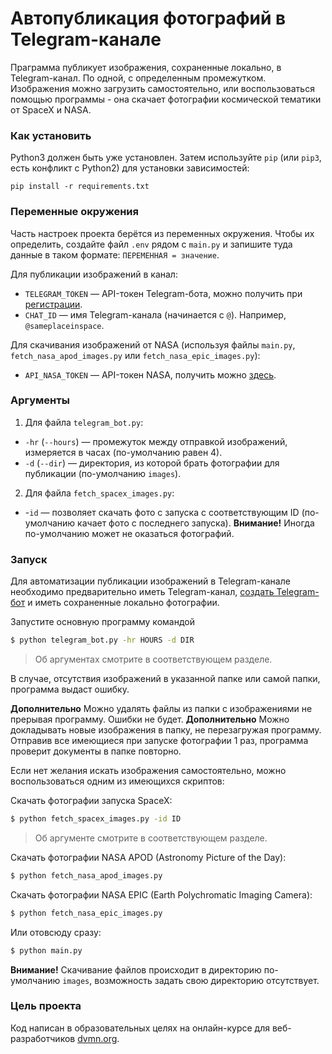 # Автопубликация фотографий в Telegram-канале

Праграмма публикует изображения, сохраненные локально, в Telegram-канал. По одной, с определенным промежутком. 
Изображения можно загрузить самостоятельно, или воспользоваться помощью программы - она скачает фотографии космической тематики от SpaceX и NASA.

### Как установить

Python3 должен быть уже установлен. 
Затем используйте `pip` (или `pip3`, есть конфликт с Python2) для установки зависимостей:
```
pip install -r requirements.txt
```

### Переменные окружения

Часть настроек проекта берётся из переменных окружения. Чтобы их определить, создайте файл `.env` рядом с `main.py` и запишите туда данные в таком формате: `ПЕРЕМЕННАЯ = значение`. 

Для публикации изображений в канал:
- `TELEGRAM_TOKEN` — API-токен Telegram-бота, можно получить при [регистрации](https://way23.ru/%D1%80%D0%B5%D0%B3%D0%B8%D1%81%D1%82%D1%80%D0%B0%D1%86%D0%B8%D1%8F-%D0%B1%D0%BE%D1%82%D0%B0-%D0%B2-telegram.html).
- `CHAT_ID` — имя Telegram-канала (начинается с `@`). Например, `@sameplaceinspace`.

Для скачивания изображений от NASA (используя файлы `main.py`, `fetch_nasa_apod_images.py` или `fetch_nasa_epic_images.py`):
- `API_NASA_TOKEN` — API-токен NASA, получить можно [здесь](https://api.nasa.gov/).

### Аргументы

1) Для файла `telegram_bot.py`:
- `-hr` (`--hours`) — промежуток между отправкой изображений, измеряется в часах (по-умолчанию равен 4).
- `-d` (`--dir`) — директория, из которой брать фотографии для публикации (по-умолчанию `images`).

2) Для файла `fetch_spacex_images.py`:
- -`id` — позволяет скачать фото с запуска с соответствующим ID (по-умолчанию качает фото с последнего запуска).
**Внимание!** Иногда по-умолчанию может не оказаться фотографий.

### Запуск

Для автоматизации публикации изображений в Telegram-канале необходимо предварительно иметь Telegram-канал, [создать Telegram-бот](https://way23.ru/%D1%80%D0%B5%D0%B3%D0%B8%D1%81%D1%82%D1%80%D0%B0%D1%86%D0%B8%D1%8F-%D0%B1%D0%BE%D1%82%D0%B0-%D0%B2-telegram.html) и иметь сохраненные локально фотографии.

Запустите основную программу командой

```bash
$ python telegram_bot.py -hr HOURS -d DIR
```

> Об аргументах смотрите в соответствующем разделе.

В случае, отсутствия изображений в указанной папке или самой папки, программа выдаст ошибку.

**Дополнительно** Можно удалять файлы из папки с изображениями не прерывая программу. Ошибки не будет. 
**Дополнительно** Можно докладывать новые изображения в папку, не перезагружая программу. Отправив все имеющиеся при запуске фотографии 1 раз, программа проверит документы в папке повторно.

Если нет желания искать изображения самостоятельно, можно воспользоваться одним из имеющихся скриптов:

Скачать фотографии запуска SpaceX:
```bash
$ python fetch_spacex_images.py -id ID
```
> Об аргументе смотрите в соответствующем разделе.

Скачать фотографии NASA APOD (Astronomy Picture of the Day):
```bash
$ python fetch_nasa_apod_images.py 
```

Скачать фотографии NASA EPIC (Earth Polychromatic Imaging Camera):
```bash
$ python fetch_nasa_epic_images.py 
```

Или отовсюду сразу:
```bash
$ python main.py 
```

**Внимание!** Скачивание файлов происходит в директорию по-умолчанию `images`, возможность задать свою директорию отсутствует.

### Цель проекта

Код написан в образовательных целях на онлайн-курсе для веб-разработчиков [dvmn.org](https://dvmn.org/).